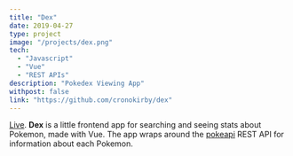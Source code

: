 ```yaml
---
title: "Dex"
date: 2019-04-27
type: project
image: "/projects/dex.png"
tech:
  - "Javascript"
  - "Vue"
  - "REST APIs"
description: "Pokedex Viewing App"
withpost: false
link: "https://github.com/cronokirby/dex"
---
```


[Live](https://cronokirby.github.io/dex).
**Dex** is a little frontend app for searching and seeing stats about Pokemon, made with Vue.
The app wraps around the [pokeapi](https://pokeapi.co/) REST API for information about each Pokemon.
<!--more-->